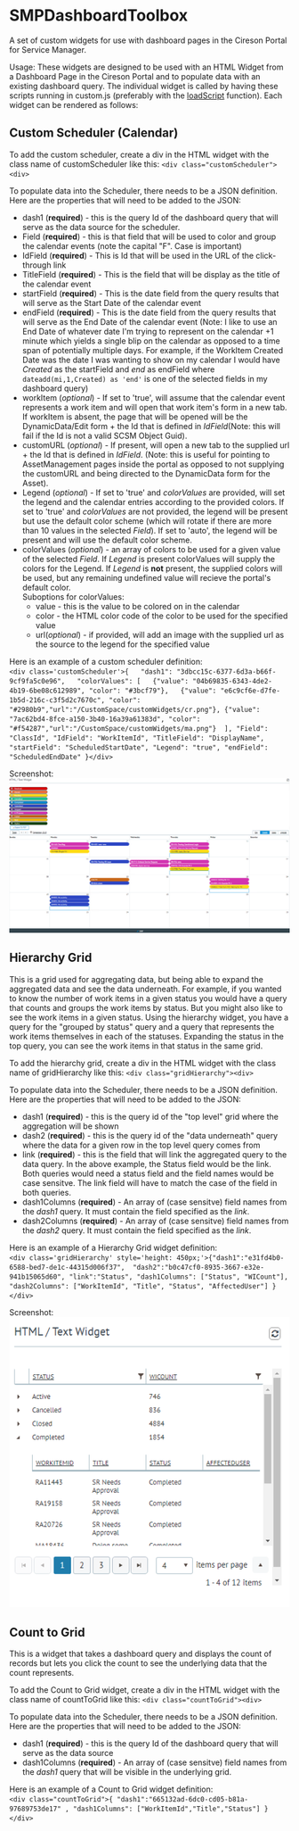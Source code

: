 # SMPDashboardToolbox
A set of custom widgets for use with dashboard pages in the Cireson Portal for Service Manager.

Usage:
These widgets are designed to be used with an HTML Widget from a Dashboard Page in the Cireson Portal and to populate data with an existing dashboard query.  The individual widget is called by having these scripts running in custom.js (preferably with the [loadScript](https://community.cireson.com/discussion/comment/14268#Comment_14268) function).  Each widget can be rendered as follows:

## Custom Scheduler (Calendar)
To add the custom scheduler, create a div in the HTML widget with the class name of customScheduler like this:
  `<div class="customScheduler"><div>`
 
 To populate data into the Scheduler, there needs to be a JSON definition.  
 Here are the properties that will need to be added to the JSON:
 + dash1 (**required**) - this is the query Id of the dashboard query that will serve as the data source for the scheduler.
 + Field (**required**) - this is that field that will be used to color and group the calendar events (note the capital "F".  Case is important)
 + IdField (**required**) - This is Id that will be used in the URL of the click-through link
 + TitleField (**required**) - This is the field that will be display as the title of the calendar event
 + startField (**required**) - This is the date field from the query results that will serve as the Start Date of the calendar event
 + endField (**required**) - This is the date field from the query results that will serve as the End Date of the calendar event (Note: I like to use an End Date of whatever date I'm trying to represent on the calendar +1 minute which yields a single blip on the calendar as opposed to a time span of potentially multiple days.  For example, if the WorkItem Created Date was the date I was wanting to show on my calendar I would have _Created_ as the startField and _end_ as endField where `dateadd(mi,1,Created) as 'end'` is one of the selected fields in my dashboard query)
 + workItem (_optional_) - If set to 'true', will assume that the calendar event represents a work item and will open that work item's form in a new tab.  If workItem is absent, the page that will be opened will be the DynamicData/Edit form + the Id that is defined in _IdField_(Note: this will fail if the Id is not a valid SCSM Object Guid).
 + customURL (_optional_) - If present, will open a new tab to the supplied url + the Id that is defined in _IdField_.  (Note: this is useful for pointing to AssetManagement pages inside the portal as opposed to not supplying the customURL and being directed to the DynamicData form for the Asset).
 + Legend (_optional_) - If set to 'true' and _colorValues_ are provided, will set the legend and the calendar entries according to the provided colors.  If set to 'true' and _colorValues_ are not provided, the legend will be present but use the default color scheme (which will rotate if there are more than 10 values in the selected _Field_).  If set to 'auto', the legend will be present and will use the default color scheme.
 + colorValues (_optional_) - an array of colors to be used for a given value of the selected _Field_.  If _Legend_ is present colorValues will supply the colors for the Legend.  If _Legend_ is **not** present, the supplied colors will be used, but any remaining undefined value will recieve the portal's default color.  
Suboptions for colorValues:
   * value - this is the value to be colored on in the calendar
   * color - the HTML color code of the color to be used for the specified value
   * url(_optional_) - if provided, will add an image with the supplied url as the source to the legend for the specified value

Here is an example of a custom scheduler definition:   
`<div class='customScheduler'>{  
	"dash1": "3dbcc15c-6377-6d3a-b66f-9cf9fa5c0e96",  
	"colorValues": [  
		{"value": "04b69835-6343-4de2-4b19-6be08c612989", "color": "#3bcf79"},  
  {"value": "e6c9cf6e-d7fe-1b5d-216c-c3f5d2c7670c", "color": "#2980b9","url":"/CustomSpace/customWidgets/cr.png"},
{"value": "7ac62bd4-8fce-a150-3b40-16a39a61383d", "color": "#f54287","url":"/CustomSpace/customWidgets/ma.png"} 
	],
	"Field": "ClassId",
	"IdField": "WorkItemId",
	"TitleField": "DisplayName",
	"startField": "ScheduledStartDate",
"Legend": "true",
	"endField": "ScheduledEndDate"
}</div>`

Screenshot: 
![alt text](https://raw.githubusercontent.com/justinkwork/SMPDashboardToolbox/master/screenshots/calSS.png "Calendar Screenshot")

## Hierarchy Grid
This is a grid used for aggregating data, but being able to expand the aggregated data and see the data underneath.  For example, if you wanted to know the number of work items in a given status you would have a query that counts and groups the work items by status.  But you might also like to see the work items in a given status.  Using the hierarchy widget, you have a query for the "grouped by status" query and a query that represents the work items themselves in each of the statuses.  Expanding the status in the top query, you can see the work items in that status in the same grid.

To add the hierarchy grid, create a div in the HTML widget with the class name of gridHierarchy like this:
  `<div class="gridHierarchy"><div>`
  
  To populate data into the Scheduler, there needs to be a JSON definition.  
 Here are the properties that will need to be added to the JSON:
+ dash1 (**required**) - this is the query id of the "top level" grid where the aggregation will be shown
+ dash2 (**required**) - this is the query id of the "data underneath" query where the data for a given row in the top level query comes from
+ link (**required**) - this is the field that will link the aggregated query to the data query.  In the above example, the Status field would be the link.  Both queries would need a status field and the field names would be case sensitve.  The link field will have to match the case of the field in both queries.
+ dash1Columns (**required**) - An array of (case sensitve) field names from the _dash1_ query.  It must contain the field specified as the _link_.
+ dash2Columns (**required**) - An array of (case sensitve) field names from the _dash2_ query.  It must contain the field specified as the _link_.

Here is an example of a Hierarchy Grid widget definition:   
`<div class='gridHierarchy' style='height: 450px;'>{"dash1":"e31fd4b0-6588-bed7-de1c-44315d006f37", 
"dash2":"b0c47cf0-8935-3667-e32e-941b15065d60",
"link":"Status",
"dash1Columns": ["Status", "WICount"],
"dash2Columns": ["WorkItemId", "Title", "Status", "AffectedUser"]
}</div>`

Screenshot: 
![alt text](https://raw.githubusercontent.com/justinkwork/SMPDashboardToolbox/master/screenshots/gridHierarchySS.png "Hierarchy Grid Screenshot")

## Count to Grid 
This is a widget that takes a dashboard query and displays the count of records but lets you click the count to see the underlying data that the count represents.

To add the Count to Grid widget, create a div in the HTML widget with the class name of countToGrid like this:
  `<div class="countToGrid"><div>`
 
 To populate data into the Scheduler, there needs to be a JSON definition.  
 Here are the properties that will need to be added to the JSON:
  + dash1 (**required**) - this is the query Id of the dashboard query that will serve as the data source
  + dash1Columns (**required**) - An array of (case sensitve) field names from the _dash1_ query that will be visible in the underlying grid.
  
  Here is an example of a Count to Grid widget definition:   
`<div class="countToGrid">{
"dash1":"665132ad-6dc0-cd05-b81a-97689753de17" ,
"dash1Columns": ["WorkItemId","Title","Status"]
}</div>`
